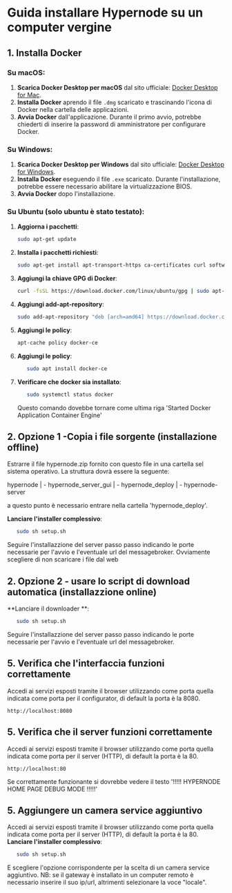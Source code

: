 
# Guida installare Hypernode su un computer vergine

## 1. Installa Docker

### Su macOS:
1. **Scarica Docker Desktop per macOS** dal sito ufficiale: [Docker Desktop for Mac](https://www.docker.com/products/docker-desktop).
2. **Installa Docker** aprendo il file `.dmg` scaricato e trascinando l'icona di Docker nella cartella delle applicazioni.
3. **Avvia Docker** dall'applicazione. Durante il primo avvio, potrebbe chiederti di inserire la password di amministratore per configurare Docker.

### Su Windows:
1. **Scarica Docker Desktop per Windows** dal sito ufficiale: [Docker Desktop for Windows](https://www.docker.com/products/docker-desktop).
2. **Installa Docker** eseguendo il file `.exe` scaricato. Durante l'installazione, potrebbe essere necessario abilitare la virtualizzazione BIOS.
3. **Avvia Docker** dopo l'installazione.

### Su Ubuntu (solo ubuntu è stato testato):
1. **Aggiorna i pacchetti**:
   ```bash
   sudo apt-get update
   ```

2. **Installa i pacchetti richiesti**:
   ```bash
   sudo apt-get install apt-transport-https ca-certificates curl software-properties-common
   ```

3. **Aggiungi la chiave GPG di Docker**:
   ```bash
   curl -fsSL https://download.docker.com/linux/ubuntu/gpg | sudo apt-key add -
   ```

3. **Aggiungi add-apt-repository**:
   ```bash
   sudo add-apt-repository "deb [arch=amd64] https://download.docker.com/linux/ubuntu focal stable"
   ```

3. **Aggiungi le policy**:
   ```bash
   apt-cache policy docker-ce
   ```

4. **Aggiungi le policy**:
   ```bash
      sudo apt install docker-ce
   ```


4. **Verificare che docker sia installato**:
   ```bash
      sudo systemctl status docker
   ```
   Questo comando dovebbe tornare come ultima riga 'Started Docker Application Container Engine'

   
## 2. Opzione 1 -Copia i file sorgente (installazione offline)

Estrarre il file hypernode.zip fornito con questo file in una cartella sel sistema operativo.
La struttura dovrà essere la seguente:

   hypernode
      | - hypernode_server_gui
      | - hypernode_deploy
      | - hypernode-server

a questo punto è necessario entrare nella cartella 'hypernode_deploy'.

 **Lanciare l'installer complessivo**:
   ```bash
      sudo sh setup.sh
   ```
Seguire l'installazzione del server passo passo indicando le porte necessarie per l'avvio e l'eventuale url del messagebroker. Ovviamente scegliere di non scaricare i file dal web

## 2. Opzione 2 - usare lo script di download automatica (installazzione online)

 **Lanciare il downloader **:
   ```bash
      sudo sh setup.sh
   ```
Seguire l'installazzione del server passo passo indicando le porte necessarie per l'avvio e l'eventuale url del messagebroker.


## 5. Verifica che l'interfaccia funzioni correttamente
Accedi ai servizi esposti tramite il browser utilizzando come porta quella indicata come porta per il configurator, di default la porta è la 8080.
   ```
   http://localhost:8080
   ```

## 5. Verifica che il server funzioni correttamente
Accedi ai servizi esposti tramite il browser utilizzando come porta quella indicata come porta per il server (HTTP), di default la porta è la 80.
   ```
   http://localhost:80
   ```
Se correttamente funzionante si dovrebbe vedere il testo '!!!!! HYPERNODE HOME PAGE DEBUG MODE !!!!!'

## 5. Aggiungere un camera service aggiuntivo
Accedi ai servizi esposti tramite il browser utilizzando come porta quella indicata come porta per il server (HTTP), di default la porta è la 80.
 **Lanciare l'installer complessivo**:
   ```bash
      sudo sh setup.sh
   ```
E scegliere l'opzione corrispondente per la scelta di un camera service aggiuntivo.
NB: se il gateway è installato in un computer remoto è necessario inserire il suo ip/url, altrimenti selezionare la voce "locale".